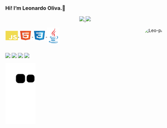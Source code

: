 ### Hi! I’m Leonardo Oliva.👋

<div align="center">
  <a href="https://github.com/LeoOliva0">
  <img height="180em" src="https://github-readme-stats.vercel.app/api?username=LeoOliva0&show_icons=true&theme=dark&include_all_commits=true&count_private=true"/>
  <img height="180em" src="https://github-readme-stats.vercel.app/api/top-langs/?username=LeoOliva0&layout=compact&langs_count=7&theme=dark"/>
</div>

<div style="display: inline_block"><br>
  <img align="center" alt="Leo-Js" height="30" width="40" src="https://raw.githubusercontent.com/devicons/devicon/master/icons/javascript/javascript-plain.svg">
  <img align="center" alt="Leo-HTML" height="30" width="40" src="https://raw.githubusercontent.com/devicons/devicon/master/icons/html5/html5-original.svg">
  <img align="center" alt="Leo-CSS" height="30" width="40" src="https://raw.githubusercontent.com/devicons/devicon/master/icons/css3/css3-original.svg">
  <img align="center" alt="Leo-Java" height="50" width="40" src="https://raw.githubusercontent.com/devicons/devicon/master/icons/java/java-original.svg"">
  <img align="right" alt="Leo-pic" height="150" style="border-radius:50px;" src="https://i.pinimg.com/736x/b8/ed/0f/b8ed0f9a6a3a302e65efb225567e7c89.jpg">
</div>
  
  ##
 
<div> 
  <a href="https://instagram.com/leo_oliva0" target="_blank"><img src="https://img.shields.io/badge/-Instagram-%23E4405F?style=for-the-badge&logo=instagram&logoColor=white" target="_blank"></a>
 <a href="https://discord.gg/wagxzStdcR" target="_blank"><img src="https://img.shields.io/badge/Discord-7289DA?style=for-the-badge&logo=discord&logoColor=white" target="_blank"></a> 
  <a href = "mailto:contatoleooliva305@gmail.com"><img src="https://img.shields.io/badge/-Gmail-%23333?style=for-the-badge&logo=gmail&logoColor=white" target="_blank"></a>
  <a href="https://www.linkedin.com/in/leonardo-oliva0/" target="_blank"><img src="https://img.shields.io/badge/-LinkedIn-%230077B5?style=for-the-badge&logo=linkedin&logoColor=white" target="_blank"></a> 
 
  ![Snake animation](https://github.com/LeoOliva0/LeoOliva0/blob/output/github-contribution-grid-snake.svg)
 
</div>


